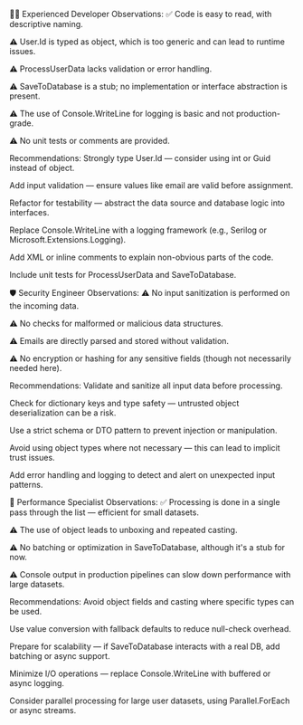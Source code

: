 👨‍💻 Experienced Developer
Observations:
✅ Code is easy to read, with descriptive naming.

⚠️ User.Id is typed as object, which is too generic and can lead to runtime issues.

⚠️ ProcessUserData lacks validation or error handling.

⚠️ SaveToDatabase is a stub; no implementation or interface abstraction is present.

⚠️ The use of Console.WriteLine for logging is basic and not production-grade.

⚠️ No unit tests or comments are provided.

Recommendations:
Strongly type User.Id — consider using int or Guid instead of object.

Add input validation — ensure values like email are valid before assignment.

Refactor for testability — abstract the data source and database logic into interfaces.

Replace Console.WriteLine with a logging framework (e.g., Serilog or Microsoft.Extensions.Logging).

Add XML or inline comments to explain non-obvious parts of the code.

Include unit tests for ProcessUserData and SaveToDatabase.

🛡️ Security Engineer
Observations:
⚠️ No input sanitization is performed on the incoming data.

⚠️ No checks for malformed or malicious data structures.

⚠️ Emails are directly parsed and stored without validation.

⚠️ No encryption or hashing for any sensitive fields (though not necessarily needed here).

Recommendations:
Validate and sanitize all input data before processing.

Check for dictionary keys and type safety — untrusted object deserialization can be a risk.

Use a strict schema or DTO pattern to prevent injection or manipulation.

Avoid using object types where not necessary — this can lead to implicit trust issues.

Add error handling and logging to detect and alert on unexpected input patterns.

🚀 Performance Specialist
Observations:
✅ Processing is done in a single pass through the list — efficient for small datasets.

⚠️ The use of object leads to unboxing and repeated casting.

⚠️ No batching or optimization in SaveToDatabase, although it's a stub for now.

⚠️ Console output in production pipelines can slow down performance with large datasets.

Recommendations:
Avoid object fields and casting where specific types can be used.

Use value conversion with fallback defaults to reduce null-check overhead.

Prepare for scalability — if SaveToDatabase interacts with a real DB, add batching or async support.

Minimize I/O operations — replace Console.WriteLine with buffered or async logging.

Consider parallel processing for large user datasets, using Parallel.ForEach or async streams.
